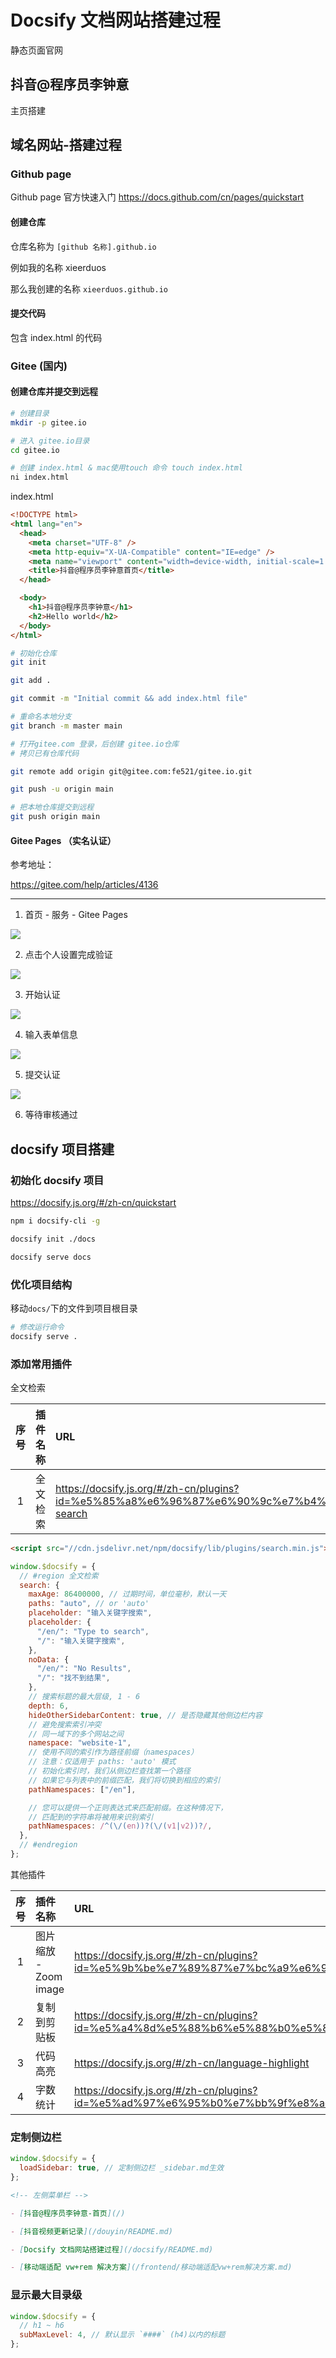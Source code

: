 # Docsify 文档网站搭建过程

静态页面官网

## 抖音@程序员李钟意

主页搭建

## 域名网站-搭建过程

### Github page

Github page 官方快速入门 https://docs.github.com/cn/pages/quickstart

#### 创建仓库

仓库名称为 `[github 名称].github.io`

例如我的名称 xieerduos

那么我创建的名称 `xieerduos.github.io`

#### 提交代码

包含 index.html 的代码

### Gitee (国内)

#### 创建仓库并提交到远程

```bash
# 创建目录
mkdir -p gitee.io

# 进入 gitee.io目录
cd gitee.io

# 创建 index.html & mac使用touch 命令 touch index.html
ni index.html
```

index.html

```html
<!DOCTYPE html>
<html lang="en">
  <head>
    <meta charset="UTF-8" />
    <meta http-equiv="X-UA-Compatible" content="IE=edge" />
    <meta name="viewport" content="width=device-width, initial-scale=1.0" />
    <title>抖音@程序员李钟意首页</title>
  </head>

  <body>
    <h1>抖音@程序员李钟意</h1>
    <h2>Hello world</h2>
  </body>
</html>
```

```bash
# 初始化仓库
git init

git add .

git commit -m "Initial commit && add index.html file"

# 重命名本地分支
git branch -m master main

# 打开gitee.com 登录，后创建 gitee.io仓库
# 拷贝已有仓库代码

git remote add origin git@gitee.com:fe521/gitee.io.git

git push -u origin main

# 把本地仓库提交到远程
git push origin main
```

#### Gitee Pages （实名认证）

参考地址：

https://gitee.com/help/articles/4136

---

1. 首页 - 服务 - Gitee Pages

<img src="./images/gitee_page.jpg"  style="max-width: 600px;"/><br/>

2. 点击个人设置完成验证

<img src="./images/gitee_page_2.jpg"  style="max-width: 600px;"/><br/>

3. 开始认证

<img src="./images/gitee_page_3.jpg"  style="max-width: 600px;"/><br/>

4. 输入表单信息

<img src="./images/gitee_page_4.jpg"  style="max-width: 600px;"/><br/>

5. 提交认证

<img src="./images/gitee_page_5.jpg"  style="max-width: 600px;"/><br/>

6. 等待审核通过

## docsify 项目搭建

### 初始化 docsify 项目

https://docsify.js.org/#/zh-cn/quickstart

```bash
npm i docsify-cli -g

docsify init ./docs

docsify serve docs
```

### 优化项目结构

移动`docs/`下的文件到项目根目录

```bash
# 修改运行命令
docsify serve .

```

### 添加常用插件

全文检索

| 序号 | 插件名称 | URL                                                                                   |
| :--: | :------- | :------------------------------------------------------------------------------------ |
|  1   | 全文检索 | https://docsify.js.org/#/zh-cn/plugins?id=%e5%85%a8%e6%96%87%e6%90%9c%e7%b4%a2-search |

```html
<script src="//cdn.jsdelivr.net/npm/docsify/lib/plugins/search.min.js"></script>
```

```js
window.$docsify = {
  // #region 全文检索
  search: {
    maxAge: 86400000, // 过期时间，单位毫秒，默认一天
    paths: "auto", // or 'auto'
    placeholder: "输入关键字搜索",
    placeholder: {
      "/en/": "Type to search",
      "/": "输入关键字搜索",
    },
    noData: {
      "/en/": "No Results",
      "/": "找不到结果",
    },
    // 搜索标题的最大层级, 1 - 6
    depth: 6,
    hideOtherSidebarContent: true, // 是否隐藏其他侧边栏内容
    // 避免搜索索引冲突
    // 同一域下的多个网站之间
    namespace: "website-1",
    // 使用不同的索引作为路径前缀（namespaces）
    // 注意：仅适用于 paths: 'auto' 模式
    // 初始化索引时，我们从侧边栏查找第一个路径
    // 如果它与列表中的前缀匹配，我们将切换到相应的索引
    pathNamespaces: ["/en"],

    // 您可以提供一个正则表达式来匹配前缀。在这种情况下，
    // 匹配到的字符串将被用来识别索引
    pathNamespaces: /^(\/(en))?(\/(v1|v2))?/,
  },
  // #endregion
};
```

其他插件

| 序号 | 插件名称              | URL                                                                                              |
| :--: | :-------------------- | :----------------------------------------------------------------------------------------------- |
|  1   | 图片缩放 - Zoom image | https://docsify.js.org/#/zh-cn/plugins?id=%e5%9b%be%e7%89%87%e7%bc%a9%e6%94%be-zoom-image        |
|  2   | 复制到剪贴板          | https://docsify.js.org/#/zh-cn/plugins?id=%e5%a4%8d%e5%88%b6%e5%88%b0%e5%89%aa%e8%b4%b4%e6%9d%bf |
|  3   | 代码高亮              | https://docsify.js.org/#/zh-cn/language-highlight                                                |
|  4   | 字数统计              | https://docsify.js.org/#/zh-cn/plugins?id=%e5%ad%97%e6%95%b0%e7%bb%9f%e8%ae%a1                   |

### 定制侧边栏

```js
window.$docsify = {
  loadSidebar: true, // 定制侧边栏 _sidebar.md生效
};
```

```md
<!-- 左侧菜单栏 -->

- [抖音@程序员李钟意-首页](/)

- [抖音视频更新记录](/douyin/README.md)

- [Docsify 文档网站搭建过程](/docsify/README.md)

- [移动端适配 vw+rem 解决方案](/frontend/移动端适配vw+rem解决方案.md)
```

### 显示最大目录级

```js
window.$docsify = {
  // h1 ~ h6
  subMaxLevel: 4, // 默认显示 `####` (h4)以内的标题
};
```
